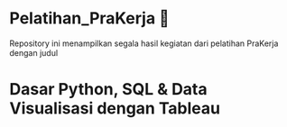 # Pelatihan_PraKerja 🪪

Repository ini menampilkan segala hasil kegiatan dari pelatihan PraKerja dengan judul 
# Dasar Python, SQL & Data Visualisasi dengan Tableau

